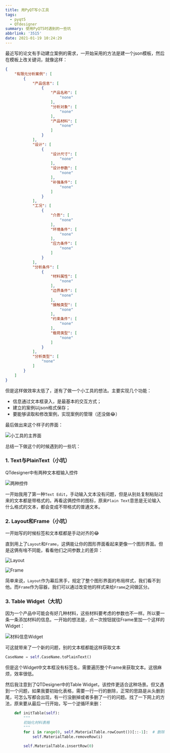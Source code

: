 ```yaml
---
title: 用PyQT写小工具
tags:
  - pyqt5
  - QTdesigner
summary: 使用PyQT5时遇到的一些坑
abbrlink: '3515'
date: 2021-01-19 10:24:29
---
```


最近写的论文有手动建立案例的需求，一开始采用的方法是建一个json模板，然后在模板上改关键词，就像这样：

```json
{
    "有限元分析案例": [
        {
            "产品信息": [
                {
                    "产品名称": [
                        "none"
                    ],
                    "分析对象": [
                        "none"
                    ],
                    "产品材料": [
                        "none"
                    ]
                }
            ],
            "设计": [
                {
                    "设计尺寸": [
                        "none"
                    ],
                    "设计参数": [
                        "none"
                    ],
                    "补强条件": [
                        "none"
                    ]
                }
            ],
            "工况": [
                {
                    "介质": [
                        "none"
                    ],
                    "环境条件": [
                        "none"
                    ],
                    "应力条件": [
                        "none"
                    ]
                }
            ],
            "分析条件": [
                {
                    "材料属性": [
                        "none"
                    ],
                    "边界条件": [
                        "none"
                    ],
                    "接触类型": [
                        "none"
                    ],
                    "约束条件": [
                        "none"
                    ],
                    "载荷类型": [
                        "none"
                    ]
                }
            ],
            "分析类型": [
                "none"
            ]
        }
    ]
}
```

但是这样做效率太低了，遂有了做一个小工具的想法。主要实现几个功能：

+ 信息通过文本框录入，是最基本的交互方式；
+ 建立的案例以json格式保存；
+ 要能够读取和修改案例，实现案例的管理（还没做😂）

最后做出来这个样子的界面：

![小工具的主界面](https://my-picbed.oss-cn-hangzhou.aliyuncs.com/img/20210119103800.png)

总结一下做这个的时候遇到的一些坑：

### 1. Text与PlainText（小坑）

QTdesigner中有两种文本框输入控件

![两种控件](https://my-picbed.oss-cn-hangzhou.aliyuncs.com/img/20210119104145.png)

一开始我用了第一种`Text Edit`，手动输入文本没有问题，但是从别处复制粘贴过来的文本都是带格式的。再看这俩控件的图标，原来`Plain Text`意思是无论输入什么格式的文本，都会变成不带格式的普通文本。

### 2. Layout和Frame（小坑）

一开始写的时候标签和文本框都是手动对齐的😂

直到用上了`Layout`和`Frame`，这俩能让你的图形界面看起来更像一个图形界面。但是这俩有啥不同能，看看他们之间参数上的差异：

![Layout](https://my-picbed.oss-cn-hangzhou.aliyuncs.com/img/20210119105537.png)

![Frame](https://my-picbed.oss-cn-hangzhou.aliyuncs.com/img/20210119105653.png)

简单来说，`Layout`作为幕后黑手，规定了整个图形界面的布局样式，我们看不到他。而`Frame`作为容器，我们可以通过改变他的样式来给`Frame`之间做区分。

### 3. Table Widget（大坑）

因为一个产品中可能会有好几种材料，这些材料要考虑的参数也不一样。所以要一条一条添加材料的信息。一开始的想法是，点一次按钮就往Frame里加一个这样的Widget：

![材料信息Widget](https://my-picbed.oss-cn-hangzhou.aliyuncs.com/img/20210119111036.png)

可这就带来了一个新的问题，别的文本框都能这样获取文本

```python
CaseName = self.CaseName.toPlainText()
```

但是这个Widget中文本框没有标签名，需要遍历整个Frame来获取文本。这很麻烦，效率很低。

然后我注意到了QTDesigner中的Table Widget，该控件更适合这种场景。但又遇到一个问题，如果我要初始化表格，需要一行一行的删除，正常的思路是从头删到尾，可怎么写都会出现，有一行没删掉或者多删了一行的问题。找了一下网上的方法，原来要从最后一行开始，写一个逆循环来删：

```python
	def initTable(self):
		"""
		初始化材料表格
		"""
		for i in range(0, self.MaterialTable.rowCount())[::-1]:  # 删除新增的行
			self.MaterialTable.removeRow(i)

		self.MaterialTable.insertRow(0)
```

